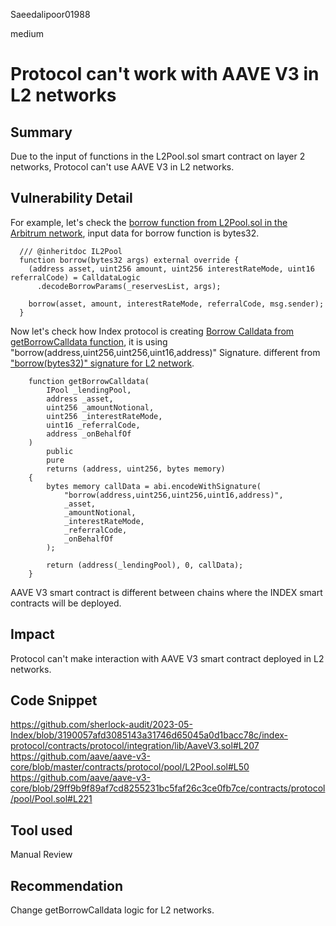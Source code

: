 Saeedalipoor01988

medium

# Protocol can't work with AAVE V3 in L2 networks

## Summary
Due to the input of functions in the L2Pool.sol smart contract on layer 2 networks, Protocol can't use AAVE V3 in L2 networks.

## Vulnerability Detail
For example, let's check the [borrow function from L2Pool.sol in the Arbitrum network](https://github.com/aave/aave-v3-core/blob/29ff9b9f89af7cd8255231bc5faf26c3ce0fb7ce/contracts/protocol/pool/L2Pool.sol#L50), input data for borrow function is bytes32.

```solidity
  /// @inheritdoc IL2Pool
  function borrow(bytes32 args) external override {
    (address asset, uint256 amount, uint256 interestRateMode, uint16 referralCode) = CalldataLogic
      .decodeBorrowParams(_reservesList, args);

    borrow(asset, amount, interestRateMode, referralCode, msg.sender);
  }
```

Now let's check how Index protocol is creating [Borrow Calldata from getBorrowCalldata function](https://github.com/sherlock-audit/2023-05-Index/blob/3190057afd3085143a31746d65045a0d1bacc78c/index-protocol/contracts/protocol/integration/lib/AaveV3.sol#L194),  it is using "borrow(address,uint256,uint256,uint16,address)" Signature. different from ["borrow(bytes32)" signature for L2 network](https://github.com/aave/aave-v3-core/blob/29ff9b9f89af7cd8255231bc5faf26c3ce0fb7ce/contracts/protocol/pool/L2Pool.sol#L50).

```solidity
    function getBorrowCalldata(
        IPool _lendingPool,
        address _asset, 
        uint256 _amountNotional,
        uint256 _interestRateMode,
        uint16 _referralCode,
        address _onBehalfOf
    )
        public
        pure
        returns (address, uint256, bytes memory)
    {
        bytes memory callData = abi.encodeWithSignature(
            "borrow(address,uint256,uint256,uint16,address)", 
            _asset, 
            _amountNotional, 
            _interestRateMode,
            _referralCode,
            _onBehalfOf
        );
        
        return (address(_lendingPool), 0, callData);
    }
```
AAVE V3 smart contract is different between chains where the INDEX smart contracts will be deployed.

## Impact
Protocol can't make interaction with AAVE V3 smart contract deployed in L2 networks.

## Code Snippet
https://github.com/sherlock-audit/2023-05-Index/blob/3190057afd3085143a31746d65045a0d1bacc78c/index-protocol/contracts/protocol/integration/lib/AaveV3.sol#L207
https://github.com/aave/aave-v3-core/blob/master/contracts/protocol/pool/L2Pool.sol#L50
https://github.com/aave/aave-v3-core/blob/29ff9b9f89af7cd8255231bc5faf26c3ce0fb7ce/contracts/protocol/pool/Pool.sol#L221

## Tool used
Manual Review

## Recommendation
Change getBorrowCalldata logic for L2 networks.
